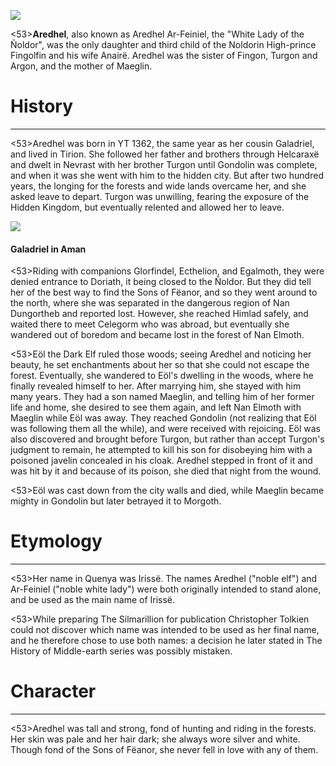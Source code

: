 ![](characters/galadriel/7.jpg)

<53>**Aredhel**, also known as Aredhel Ar-Feiniel, the "White Lady of the Ñoldor", was the only daughter and third child of the Noldorin High-prince Fingolfin and his wife Anairë. Aredhel was the sister of Fingon, Turgon and Argon, and the mother of Maeglin.

# History
---

<53>Aredhel was born in YT 1362, the same year as her cousin Galadriel, and lived in Tirion. She followed her father and brothers through Helcaraxë and dwelt in Nevrast with her brother Turgon until Gondolin was complete, and when it was she went with him to the hidden city. But after two hundred years, the longing for the forests and wide lands overcame her, and she asked leave to depart. Turgon was unwilling, fearing the exposure of the Hidden Kingdom, but eventually relented and allowed her to leave.

![](characters/galadriel/2.jpg)

#### Galadriel in Aman

<53>Riding with companions Glorfindel, Ecthelion, and Egalmoth, they were denied entrance to Doriath, it being closed to the Ñoldor. But they did tell her of the best way to find the Sons of Fëanor, and so they went around to the north, where she was separated in the dangerous region of Nan Dungortheb and reported lost. However, she reached Himlad safely, and waited there to meet Celegorm who was abroad, but eventually she wandered out of boredom and became lost in the forest of Nan Elmoth.

<53>Eöl the Dark Elf ruled those woods; seeing Aredhel and noticing her beauty, he set enchantments about her so that she could not escape the forest. Eventually, she wandered to Eöl's dwelling in the woods, where he finally revealed himself to her. After marrying him, she stayed with him many years. They had a son named Maeglin, and telling him of her former life and home, she desired to see them again, and left Nan Elmoth with Maeglin while Eöl was away. They reached Gondolin (not realizing that Eöl was following them all the while), and were received with rejoicing. Eöl was also discovered and brought before Turgon, but rather than accept Turgon's judgment to remain, he attempted to kill his son for disobeying him with a poisoned javelin concealed in his cloak. Aredhel stepped in front of it and was hit by it and because of its poison, she died that night from the wound.

<53>Eöl was cast down from the city walls and died, while Maeglin became mighty in Gondolin but later betrayed it to Morgoth.

# Etymology

---

<53>Her name in Quenya was Irissë. The names Aredhel ("noble elf") and Ar-Feiniel ("noble white lady") were both originally intended to stand alone, and be used as the main name of Irissë.

<53>While preparing The Silmarillion for publication Christopher Tolkien could not discover which name was intended to be used as her final name, and he therefore chose to use both names: a decision he later stated in The History of Middle-earth series was possibly mistaken.

# Character

---

<53>Aredhel was tall and strong, fond of hunting and riding in the forests. Her skin was pale and her hair dark; she always wore silver and white. Though fond of the Sons of Fëanor, she never fell in love with any of them.
